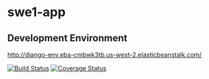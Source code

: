 # swe1-app

## Development Environment
http://django-env.eba-cmbwk3tb.us-west-2.elasticbeanstalk.com/

[![Build Status](https://app.travis-ci.com/lyuheng13/swe1-app.svg?branch=master)](https://app.travis-ci.com/lyuheng13/swe1-app)
[![Coverage Status](https://coveralls.io/repos/github/lyuheng13/swe1-app/badge.svg?branch=master)](https://coveralls.io/github/lyuheng13/swe1-app?branch=master)